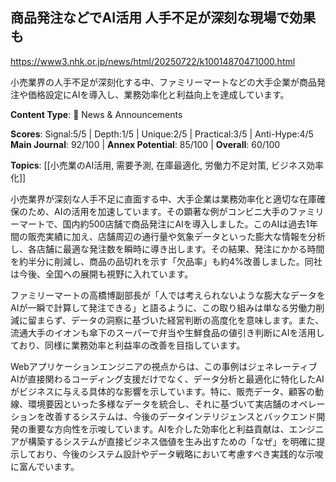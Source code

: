 ## 商品発注などでAI活用 人手不足が深刻な現場で効果も

https://www3.nhk.or.jp/news/html/20250722/k10014870471000.html

小売業界の人手不足が深刻化する中、ファミリーマートなどの大手企業が商品発注や価格設定にAIを導入し、業務効率化と利益向上を達成しています。

**Content Type**: 📰 News & Announcements

**Scores**: Signal:5/5 | Depth:1/5 | Unique:2/5 | Practical:3/5 | Anti-Hype:4/5
**Main Journal**: 92/100 | **Annex Potential**: 85/100 | **Overall**: 60/100

**Topics**: [[小売業のAI活用, 需要予測, 在庫最適化, 労働力不足対策, ビジネス効率化]]

小売業界が深刻な人手不足に直面する中、大手企業は業務効率化と適切な在庫確保のため、AIの活用を加速しています。その顕著な例がコンビニ大手のファミリーマートで、国内約500店舗で商品発注にAIを導入しました。このAIは過去1年間の販売実績に加え、店舗周辺の通行量や気象データといった膨大な情報を分析し、各店舗に最適な発注数を瞬時に導き出します。その結果、発注にかかる時間を約半分に削減し、商品の品切れを示す「欠品率」も約4%改善しました。同社は今後、全国への展開も視野に入れています。

ファミリーマートの高橋博副部長が「人では考えられないような膨大なデータをAIが一瞬で計算して発注できる」と語るように、この取り組みは単なる労働力削減に留まらず、データの洞察に基づいた経営判断の高度化を意味します。また、流通大手のイオンも傘下のスーパーで弁当や生鮮食品の値引き判断にAIを活用しており、同様に業務効率と利益率の改善を目指しています。

Webアプリケーションエンジニアの視点からは、この事例はジェネレーティブAIが直接関わるコーディング支援だけでなく、データ分析と最適化に特化したAIがビジネスに与える具体的な影響を示しています。特に、販売データ、顧客の動線、環境要因といった多様なデータを統合し、それに基づいて実店舗のオペレーションを改善するシステムは、今後のデータインテリジェンスとバックエンド開発の重要な方向性を示唆しています。AIを介した効率化と利益貢献は、エンジニアが構築するシステムが直接ビジネス価値を生み出すための「なぜ」を明確に提示しており、今後のシステム設計やデータ戦略において考慮すべき実践的な示唆に富んでいます。
